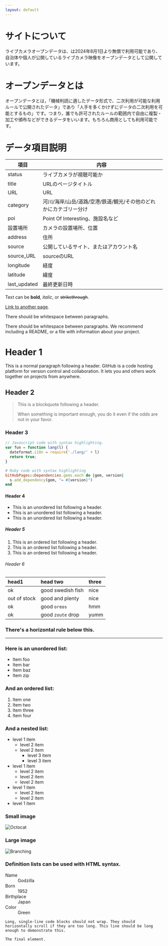 ```yaml
---
layout: default
---
```


# サイトについて
ライブカメラオープンデータは、は2024年8月1日より無償で利用可能であり、自治体や個人が公開しているライブカメラ映像をオープンデータとして公開しています。


# オープンデータとは
オープンデータとは，「機械判読に適したデータ形式で、二次利用が可能な利用ルールで公開されたデータ」であり「人手を多くかけずにデータの二次利用を可能とするもの」です。つまり，誰でも許可されたルールの範囲内で自由に複製・加工や頒布などができるデータをいいます。もちろん商用としても利用可能です。



# データ項目説明

| 項目        | 内容                                          |
|--------------|-------------------------------------------------------------------|
| status        | ライブカメラが視聴可能か                                               |
| title        | URLのページタイトル                                               |
| URL          | URL                                                               |
| category     | 河川/海岸/山岳/道路/空港/鉄道/観光/その他のどれかにカテゴリー分け |
| poi          | Point Of Interesting、施設名など                                  |
| 設置場所     | カメラの設置場所、位置                                            |
| address      | 住所                                                              |
| source       | 公開しているサイト、またはアカウント名                            |
| source_URL   | sourceのURL                                                       |
| longitude    | 経度                                                              |
| latitude     | 緯度                                                              |
| last_updated | 最終更新日時                                                      |




Text can be **bold**, _italic_, or ~~strikethrough~~.

[Link to another page](./another-page.html).

There should be whitespace between paragraphs.

There should be whitespace between paragraphs. We recommend including a README, or a file with information about your project.

# Header 1

This is a normal paragraph following a header. GitHub is a code hosting platform for version control and collaboration. It lets you and others work together on projects from anywhere.

## Header 2

> This is a blockquote following a header.
>
> When something is important enough, you do it even if the odds are not in your favor.

### Header 3

```js
// Javascript code with syntax highlighting.
var fun = function lang(l) {
  dateformat.i18n = require('./lang/' + l)
  return true;
}
```

```ruby
# Ruby code with syntax highlighting
GitHubPages::Dependencies.gems.each do |gem, version|
  s.add_dependency(gem, "= #{version}")
end
```

#### Header 4

*   This is an unordered list following a header.
*   This is an unordered list following a header.
*   This is an unordered list following a header.

##### Header 5

1.  This is an ordered list following a header.
2.  This is an ordered list following a header.
3.  This is an ordered list following a header.

###### Header 6

| head1        | head two          | three |
|:-------------|:------------------|:------|
| ok           | good swedish fish | nice  |
| out of stock | good and plenty   | nice  |
| ok           | good `oreos`      | hmm   |
| ok           | good `zoute` drop | yumm  |

### There's a horizontal rule below this.

* * *

### Here is an unordered list:

*   Item foo
*   Item bar
*   Item baz
*   Item zip

### And an ordered list:

1.  Item one
1.  Item two
1.  Item three
1.  Item four

### And a nested list:

- level 1 item
  - level 2 item
  - level 2 item
    - level 3 item
    - level 3 item
- level 1 item
  - level 2 item
  - level 2 item
  - level 2 item
- level 1 item
  - level 2 item
  - level 2 item
- level 1 item

### Small image

![Octocat](https://github.githubassets.com/images/icons/emoji/octocat.png)

### Large image

![Branching](https://guides.github.com/activities/hello-world/branching.png)


### Definition lists can be used with HTML syntax.

<dl>
<dt>Name</dt>
<dd>Godzilla</dd>
<dt>Born</dt>
<dd>1952</dd>
<dt>Birthplace</dt>
<dd>Japan</dd>
<dt>Color</dt>
<dd>Green</dd>
</dl>

```
Long, single-line code blocks should not wrap. They should horizontally scroll if they are too long. This line should be long enough to demonstrate this.
```

```
The final element.
```
